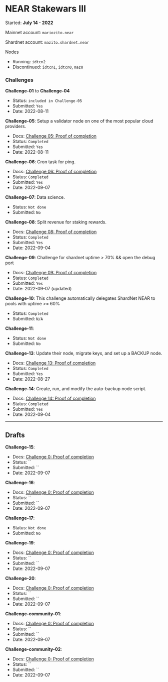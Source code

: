 # NEAR Stakewars III

Started: **July 14 - 2022**

Mainnet account: `mariozito.near`

Shardnet account: `mazito.shardnet.near`

Nodes 
- Running: `idtcn2`
- Discontinued: `idtcn1`, `idtcn0`, `maz0`

### Challenges

**Challenge-01** to **Challenge-04** 
- Status: `included in Challenge-05`
- Submitted: `Yes`
- Date: 2022-08-11

**Challenge-05**: Setup a validator node on one of the most popular cloud providers.
- Docs: [Challenge 05: Proof of completion](./docs/challenge-05/README.md)
- Status: `Completed`
- Submitted: `Yes`
- Date: 2022-08-11

**Challenge-06**: Cron task for ping.
- Docs: [Challenge 06: Proof of completion](./docs/challenge-06/README.md)
- Status: `Completed`
- Submitted: `Yes`
- Date: 2022-09-07

**Challenge-07**: Data science.
- Status: `Not done`
- Submitted: `No`

**Challenge-08**: Split revenue for staking rewards.
- Docs: [Challenge 08: Proof of completion](./docs/challenge-08/README.md)
- Status: `Completed`
- Submitted: `Yes`
- Date: 2022-09-04

**Challenge-09**: Challenge for shardnet uptime > 70% && open the debug port
- Docs: [Challenge 09: Proof of completion](./docs/challenge-09/README.md)
- Status: `Completed`
- Submitted: `Yes`
- Date: 2022-09-07 (updated)

**Challenge-10**: This challenge automatically delegates ShardNet NEAR to pools with uptime >= 60%
- Status: `Completed`
- Submitted: `N/A`

**Challenge-11**: 
- Status: `Not done`
- Submitted: `No`

**Challenge-13**:  Update their node, migrate keys, and set up a BACKUP node.
- Docs: [Challenge 13: Proof of completion](./docs/challenge-13/README.md)
- Status: `Completed`
- Submitted: `Yes`
- Date: 2022-08-27

**Challenge-14**: Create, run, and modify the auto-backup node script.
- Docs: [Challenge 14: Proof of completion](./docs/challenge-14/README.md)
- Status: `Completed`
- Submitted: `Yes`
- Date: 2022-09-04

---

## Drafts 

**Challenge-15**: 
- Docs: [Challenge 0: Proof of completion](./docs/challenge-0/index.md)
- Status: ``
- Submitted: ``
- Date: 2022-09-07

**Challenge-16**: 
- Docs: [Challenge 0: Proof of completion](./docs/challenge-0/index.md)
- Status: ``
- Submitted: ``
- Date: 2022-09-07

**Challenge-17**: 
- Status: `Not done`
- Submitted: `No`

**Challenge-19**: 
- Docs: [Challenge 0: Proof of completion](./docs/challenge-0/index.md)
- Status: ``
- Submitted: ``
- Date: 2022-09-07

**Challenge-20**: 
- Docs: [Challenge 0: Proof of completion](./docs/challenge-0/index.md)
- Status: ``
- Submitted: ``
- Date: 2022-09-07

**Challenge-community-01**: 
- Docs: [Challenge 0: Proof of completion](./docs/challenge-comm01/index.md)
- Status: ``
- Submitted: ``
- Date: 2022-09-07

**Challenge-community-02**: 
- Docs: [Challenge 0: Proof of completion](./docs/challenge-comm02/index.md)
- Status: ``
- Submitted: ``
- Date: 2022-09-07

